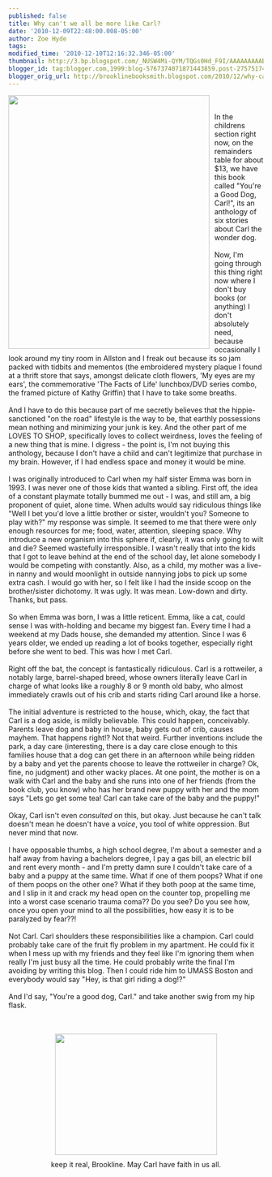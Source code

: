 ```yaml
---
published: false
title: Why can't we all be more like Carl?
date: '2010-12-09T22:48:00.008-05:00'
author: Zoe Hyde
tags: 
modified_time: '2010-12-10T12:16:32.346-05:00'
thumbnail: http://3.bp.blogspot.com/_NUSW4Mi-QYM/TQGs0Hd_F9I/AAAAAAAAABY/uGkUXQsAZVY/s72-c/IMG_1077.JPG
blogger_id: tag:blogger.com,1999:blog-5767374071871443859.post-2757517475437824632
blogger_orig_url: http://brooklinebooksmith.blogspot.com/2010/12/why-cant-we-all-be-more-like-carl.html
---
```


<a onblur="try {parent.deselectBloggerImageGracefully();} catch(e) {}" href="http://www.bookapex.com/images/Youre-A-Good-Dog-Carl-0312371306-L.jpg"><img style="float: left; margin: 0pt 10px 10px 0pt; cursor: pointer; width: 397px; height: 500px;" src="http://www.bookapex.com/images/Youre-A-Good-Dog-Carl-0312371306-L.jpg" alt="" border="0" /></a><br /><br />In the childrens section right now, on the remainders table for about $13, we have this book called "You're a Good Dog, Carl!", its an anthology of six stories about Carl the wonder dog.<br /><br />Now, I'm going through this thing right now where I don't buy books (or anything) I don't absolutely need, because occasionally I look around my tiny room in Allston and I freak out because its so jam packed with tidbits and mementos (the embroidered mystery plaque I found at a thrift store that says, amongst delicate cloth flowers, 'My eyes are my ears', the commemorative 'The Facts of Life' lunchbox/DVD series combo, the framed picture of Kathy Griffin) that I have to take some breaths.<br /><br />And I have to do this because part of me secretly believes that the hippie-sanctioned "on the road" lifestyle is the way to be, that earthly possessions mean nothing and minimizing your junk is key. And the other part of me LOVES TO SHOP, specifically loves to collect weirdness, loves the feeling of a new thing that is mine. I digress - the point is, I'm not buying this anthology, because I don't have a child and can't legitimize that purchase in my brain. However, if I had endless space and money it would be mine.<br /><br />I was originally introduced to Carl when my half sister Emma was born in 1993. I was never one of those kids that wanted a sibling. First off, the idea of a constant playmate totally bummed me out - I was, and still am, a big proponent of quiet, alone time. When adults would say ridiculous things like "Well I bet you'd love a little brother or sister, wouldn't you? Someone to play with?" my response was simple. It seemed to me that there were only enough resources for me; food, water, attention, sleeping space. Why introduce a new organism into this sphere if, clearly, it was only going to wilt and die? Seemed wastefully irresponsible. I wasn't really that into the kids that I got to leave behind at the end of the school day, let alone somebody I would be competing with constantly. Also, as a child, my mother was a live-in nanny and would moonlight in outside nannying jobs to pick up some extra cash. I would go with her, so I felt like I had the inside scoop on the brother/sister dichotomy. It was ugly. It was mean. Low-down and dirty. Thanks, but pass.<br /><br />So when Emma was born, I was a little reticent. Emma, like a cat, could sense I was with-holding and became my biggest fan. Every time I had a weekend at my Dads house, she demanded my attention. Since I was 6 years older, we ended up reading a lot of books together, especially right before she went to bed. This was how I met Carl.<br /><br />Right off the bat, the concept is fantastically ridiculous. Carl is a rottweiler, a notably large, barrel-shaped breed, whose owners literally leave Carl in charge of what looks like a roughly 8 or 9 month old baby, who almost immediately crawls out of his crib and starts riding Carl around like a horse.<br /><br />The initial adventure is restricted to the house, which, okay, the fact that Carl is a dog aside, is mildly believable. This could happen, conceivably. Parents leave dog and baby in house, baby gets out of crib, causes mayhem. That happens right!? Not that weird. Further inventions include the park, a day care (interesting, there is a day care close enough to this families house that a dog can get there in an afternoon while being ridden by a baby and yet the parents choose to leave the rottweiler in charge? Ok, fine, no judgment) and other wacky places. At one point, the mother is on a walk with Carl and the baby and she runs into one of her friends (from the book club, you know) who has her brand new puppy with her and the mom says "Lets go get some tea! Carl can take care of the baby and the puppy!"<br /><br />Okay, Carl isn't even <span style="font-style: italic;">consulted</span> on this, but okay. Just because he can't talk doesn't mean he doesn't have a <span style="font-style: italic;">voice</span>, you tool of white oppression. But never mind that now.<br /><br />I have opposable thumbs, a high school degree, I'm about a semester and a half away from having a bachelors degree, I pay a gas bill, an electric bill and rent every month - and I'm pretty damn sure I couldn't take care of a baby and a puppy at the same time. What if one of them poops? What if one of them poops on the other one? What if they both poop at the same time, and I slip in it and crack my head open on the counter top, propelling me into a worst case scenario trauma coma?? Do you see? Do you see how, once you open your mind to all the possibilities, how easy it is to be paralyzed by fear??!<br /><br />Not Carl. Carl shoulders these responsibilities like a champion. Carl could probably take care of the fruit fly problem in my apartment. He could fix it when I mess up with my friends and they feel like I'm ignoring them when really I'm just busy all the time. He could probably write the final I'm avoiding by writing this blog. Then I could ride him to UMASS Boston and everybody would say "Hey, is that girl riding a dog!?"<br /><br />And I'd say, "You're a good dog, Carl." and take another swig from my hip flask.<br /><br /><br /><div style="text-align: center;"><a onblur="try {parent.deselectBloggerImageGracefully();} catch(e) {}" href="http://3.bp.blogspot.com/_NUSW4Mi-QYM/TQGs0Hd_F9I/AAAAAAAAABY/uGkUXQsAZVY/s1600/IMG_1077.JPG"><img style="display: block; margin: 0px auto 10px; text-align: center; cursor: pointer; width: 320px; height: 239px;" src="http://3.bp.blogspot.com/_NUSW4Mi-QYM/TQGs0Hd_F9I/AAAAAAAAABY/uGkUXQsAZVY/s320/IMG_1077.JPG" alt="" id="BLOGGER_PHOTO_ID_5548906227255154642" border="0" /></a>keep it real, Brookline. May Carl have faith in us all.<br /><br /></div>